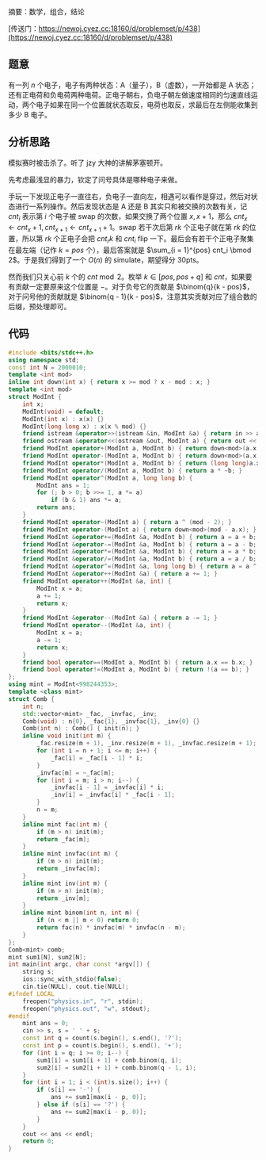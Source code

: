 摘要：数学，组合，结论

[传送门：https://newoj.cyez.cc:18160/d/problemset/p/438](https://newoj.cyez.cc:18160/d/problemset/p/438)

## 题意

有一列 $n$ 个电子，电子有两种状态：A（量子），B（虚数），一开始都是 A 状态；还有正电荷和负电荷两种电荷。正电子朝右，负电子朝左做速度相同的匀速直线运动，两个电子如果在同一个位置就状态取反，电荷也取反，求最后在左侧能收集到多少 B 电子。

## 分析思路

模拟赛时被击杀了。听了 jzy 大神的讲解茅塞顿开。

先考虑最浅显的暴力，钦定了问号具体是哪种电子来做。

手玩一下发现正电子一直往右，负电子一直向左，相遇可以看作是穿过，然后对状态进行一系列操作。然后发现状态是 A 还是 B 其实只和被交换的次数有关，记 $cnt_i$ 表示第 $i$ 个电子被 swap 的次数，如果交换了两个位置 $x, x + 1$，那么 $cnt_x \gets cnt_x + 1, cnt_{x + 1} \gets cnt_{x + 1} + 1$。swap 若干次后第 $rk$ 个正电子就在第 $rk$ 的位置，所以第 $rk$ 个正电子会把 $cnt_rk$ 和 $cnt_i$ flip 一下。最后会有若干个正电子聚集在最左端（记作 $k = pos$ 个），最后答案就是 $\sum_{i = 1}^{pos} cnt_i \bmod 2$。于是我们得到了一个 $O(n)$ 的 simulate，期望得分 30pts。

然而我们只关心前 $k$ 个的 $cnt \bmod 2$。枚举 $k \in [pos, pos + q]$ 和 $cnt$，如果要有贡献一定要原来这个位置是 $-$。对于负号它的贡献是 $\binom{q}{k - pos}$，对于问号他的贡献就是 $\binom{q - 1}{k - pos}$，注意其实贡献对应了组合数的后缀，预处理即可。

## 代码

```cpp
#include <bits/stdc++.h>
using namespace std;
const int N = 2000010;
template <int mod>
inline int down(int x) { return x >= mod ? x - mod : x; }
template <int mod>
struct ModInt {
    int x;
    ModInt(void) = default;
    ModInt(int x) : x(x) {}
    ModInt(long long x) : x(x % mod) {}
    friend istream &operator>>(istream &in, ModInt &a) { return in >> a.x; }
    friend ostream &operator<<(ostream &out, ModInt a) { return out << a.x; }
    friend ModInt operator+(ModInt a, ModInt b) { return down<mod>(a.x + b.x); }
    friend ModInt operator-(ModInt a, ModInt b) { return down<mod>(a.x - b.x + mod); }
    friend ModInt operator*(ModInt a, ModInt b) { return (long long)a.x * b.x % mod; }
    friend ModInt operator/(ModInt a, ModInt b) { return a * ~b; }
    friend ModInt operator^(ModInt a, long long b) {
        ModInt ans = 1;
        for (; b > 0; b >>= 1, a *= a)
            if (b & 1) ans *= a;
        return ans;
    }
    friend ModInt operator~(ModInt a) { return a ^ (mod - 2); }
    friend ModInt operator-(ModInt a) { return down<mod>(mod - a.x); }
    friend ModInt &operator+=(ModInt &a, ModInt b) { return a = a + b; }
    friend ModInt &operator-=(ModInt &a, ModInt b) { return a = a - b; }
    friend ModInt &operator*=(ModInt &a, ModInt b) { return a = a * b; }
    friend ModInt &operator/=(ModInt &a, ModInt b) { return a = a / b; }
    friend ModInt &operator^=(ModInt &a, long long b) { return a = a ^ b; }
    friend ModInt &operator++(ModInt &a) { return a += 1; }
    friend ModInt operator++(ModInt &a, int) {
        ModInt x = a;
        a += 1;
        return x;
    }
    friend ModInt &operator--(ModInt &a) { return a -= 1; }
    friend ModInt operator--(ModInt &a, int) {
        ModInt x = a;
        a -= 1;
        return x;
    }
    friend bool operator==(ModInt a, ModInt b) { return a.x == b.x; }
    friend bool operator!=(ModInt a, ModInt b) { return !(a == b); }
};
using mint = ModInt<998244353>;
template <class mint>
struct Comb {
    int n;
    std::vector<mint> _fac, _invfac, _inv;
    Comb(void) : n{0}, _fac{1}, _invfac{1}, _inv{0} {}
    Comb(int n) : Comb() { init(n); }
    inline void init(int m) {
        _fac.resize(m + 1), _inv.resize(m + 1), _invfac.resize(m + 1);
        for (int i = n + 1; i <= m; i++) {
            _fac[i] = _fac[i - 1] * i;
        }
        _invfac[m] = ~_fac[m];
        for (int i = m; i > n; i--) {
            _invfac[i - 1] = _invfac[i] * i;
            _inv[i] = _invfac[i] * _fac[i - 1];
        }
        n = m;
    }
    inline mint fac(int m) {
        if (m > n) init(m);
        return _fac[m];
    }
    inline mint invfac(int m) {
        if (m > n) init(m);
        return _invfac[m];
    }
    inline mint inv(int m) {
        if (m > n) init(m);
        return _inv[m];
    }
    inline mint binom(int n, int m) {
        if (n < m || m < 0) return 0;
        return fac(n) * invfac(m) * invfac(n - m);
    }
};
Comb<mint> comb;
mint sum1[N], sum2[N];
int main(int argc, char const *argv[]) {
    string s;
    ios::sync_with_stdio(false);
    cin.tie(NULL), cout.tie(NULL);
#ifndef LOCAL
    freopen("physics.in", "r", stdin);
    freopen("physics.out", "w", stdout);
#endif
    mint ans = 0;
    cin >> s, s = ' ' + s;
    const int q = count(s.begin(), s.end(), '?');
    const int p = count(s.begin(), s.end(), '+');
    for (int i = q; i >= 0; i--) {
        sum1[i] = sum1[i + 1] + comb.binom(q, i);
        sum2[i] = sum2[i + 1] + comb.binom(q - 1, i);
    }
    for (int i = 1; i < (int)s.size(); i++) {
        if (s[i] == '-') {
            ans += sum1[max(i - p, 0)];
        } else if (s[i] == '?') {
            ans += sum2[max(i - p, 0)];
        }
    }
    cout << ans << endl;
    return 0;
}

```
